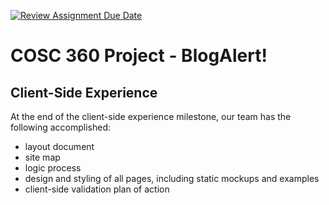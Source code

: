 [![Review Assignment Due Date](https://classroom.github.com/assets/deadline-readme-button-24ddc0f5d75046c5622901739e7c5dd533143b0c8e959d652212380cedb1ea36.svg)](https://classroom.github.com/a/enf2qyfT)
# COSC 360 Project - BlogAlert!

## Client-Side Experience
At the end of the client-side experience milestone, our team has the following accomplished:
- layout document
- site map
- logic process
- design and styling of all pages, including static mockups and examples
- client-side validation plan of action
